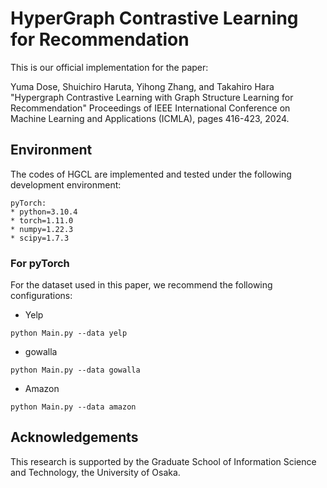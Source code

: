 # HyperGraph Contrastive Learning for Recommendation
This is our official implementation for the paper:

Yuma Dose, Shuichiro Haruta, Yihong Zhang, and Takahiro Hara
"Hypergraph Contrastive Learning with Graph Structure Learning for Recommendation"
Proceedings of IEEE International Conference on Machine Learning and Applications (ICMLA), pages 416-423, 2024.

## Environment
The codes of HGCL are implemented and tested under the following development environment:

```
pyTorch:
* python=3.10.4
* torch=1.11.0
* numpy=1.22.3
* scipy=1.7.3

```

### For pyTorch
For the dataset used in this paper, we recommend the following configurations:

* Yelp
```
python Main.py --data yelp 
```
* gowalla
```
python Main.py --data gowalla
```
* Amazon
```
python Main.py --data amazon
```


## Acknowledgements
This research is supported by the Graduate School of Information Science and Technology, the University of Osaka.

